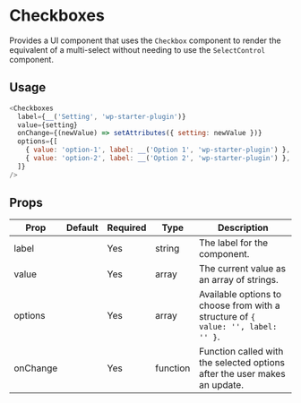 # Checkboxes

Provides a UI component that uses the `Checkbox` component to render the equivalent
of a multi-select without needing to use the `SelectControl` component.

## Usage

``` js
<Checkboxes
  label={__('Setting', 'wp-starter-plugin')}
  value={setting}
  onChange={(newValue) => setAttributes({ setting: newValue })}
  options={[
    { value: 'option-1', label: __('Option 1', 'wp-starter-plugin') },
    { value: 'option-2', label: __('Option 2', 'wp-starter-plugin') },
  ]}
/>
```

## Props

| Prop        | Default     | Required | Type     | Description                                                                                              |
|-------------|-------------|----------|----------|----------------------------------------------------------------------------------------------------------|
| label       |             | Yes      | string   | The label for the component.                                                                             |
| value       |             | Yes      | array    | The current value as an array of strings.                                                                |
| options     |             | Yes      | array    | Available options to choose from with a structure of `{ value: '', label: '' }`.                         |
| onChange    |             | Yes      | function | Function called with the selected options after the user makes an update.                                |
